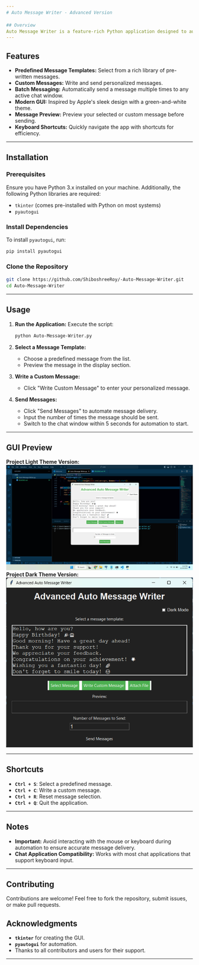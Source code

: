 ```yaml
---
# Auto Message Writer - Advanced Version

## Overview
Auto Message Writer is a feature-rich Python application designed to automate the process of sending messages. With an intuitive Apple-inspired GUI, it provides both predefined message templates and the ability to create custom messages. The app is built with `tkinter` for the user interface and leverages `pyautogui` for message automation, making it a perfect tool for repetitive communication tasks.
---
```


## Features

- **Predefined Message Templates:** Select from a rich library of pre-written messages.
- **Custom Messages:** Write and send personalized messages.
- **Batch Messaging:** Automatically send a message multiple times to any active chat window.
- **Modern GUI:** Inspired by Apple's sleek design with a green-and-white theme.
- **Message Preview:** Preview your selected or custom message before sending.
- **Keyboard Shortcuts:** Quickly navigate the app with shortcuts for efficiency.

---

## Installation

### Prerequisites

Ensure you have Python 3.x installed on your machine. Additionally, the following Python libraries are required:

- `tkinter` (comes pre-installed with Python on most systems)
- `pyautogui`

### Install Dependencies

To install `pyautogui`, run:

```bash
pip install pyautogui
```

### Clone the Repository

```bash
git clone https://github.com/ShiboshreeRoy/-Auto-Message-Writer.git
cd Auto-Message-Writer
```

---

## Usage

1. **Run the Application:**
   Execute the script:

   ```bash
   python Auto-Message-Writer.py
   ```

2. **Select a Message Template:**

   - Choose a predefined message from the list.
   - Preview the message in the display section.

3. **Write a Custom Message:**

   - Click "Write Custom Message" to enter your personalized message.

4. **Send Messages:**
   - Click "Send Messages" to automate message delivery.
   - Input the number of times the message should be sent.
   - Switch to the chat window within 5 seconds for automation to start.

---

## GUI Preview

**Project Light Theme Version:**
![App Preview](./Project_Light_version.png)
**Project Dark Theme Version:**
![App Preview](./Project_dark_version.png)

---

## Shortcuts

- **`Ctrl + S`**: Select a predefined message.
- **`Ctrl + C`**: Write a custom message.
- **`Ctrl + R`**: Reset message selection.
- **`Ctrl + Q`**: Quit the application.

---

## Notes

- **Important:** Avoid interacting with the mouse or keyboard during automation to ensure accurate message delivery.
- **Chat Application Compatibility:** Works with most chat applications that support keyboard input.

---

## Contributing

Contributions are welcome! Feel free to fork the repository, submit issues, or make pull requests.

## Acknowledgments

- **`tkinter`** for creating the GUI.
- **`pyautogui`** for automation.
- Thanks to all contributors and users for their support.

---
